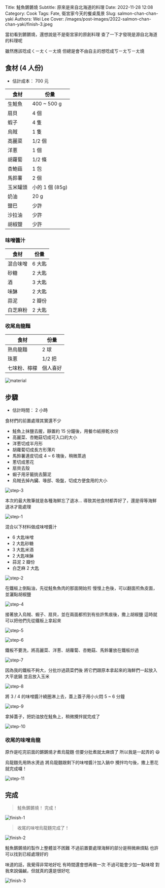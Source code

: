 Title: 鮭魚鏘鏘燒
Subtitle: 原來是來自北海道的料理
Date: 2022-11-28 12:08
Category: Cook
Tags: Fate, 衛宮家今天的餐桌風景
Slug: salmon-chan-chan-yaki
Authors: Wei Lee
Cover: /images/post-images/2022-salmon-chan-chan-yaki/finish-3.jpeg

當初看到鏘鏘燒，還想說是不是衛宮家的原創料理
查了一下才發現是源自北海道的料理呢

<!--more-->

雖然應該唸成ㄑㄧㄤㄑㄧㄤ燒
但總是會不由自主的想唸成ㄎㄧㄤㄎㄧㄤ燒

## 食材 (4 人份)
* 估計成本： 700 元

| 食材 | 份量 |
|---|---|
| 生鮭魚 | 400 ~ 500 g |
| 扇貝 | 4 個 |
| 蝦子 | 4 隻 |
| 烏賊 | 1 隻 |
| 高麗菜 | 1/2 個 |
| 洋蔥 | 1 個 |
| 胡蘿蔔 | 1/2 條 |
| 杏鮑菇 | 1 包 |
| 馬鈴薯 | 2 個 |
| 玉米罐頭 | 小的 1 個 (85g) |
| 奶油 | 20 g |
| 鹽巴 | 少許 |
| 沙拉油 | 少許 |
| 胡椒鹽 | 少許 |


### 味噌醬汁

| 食材 | 份量 |
|---|---|
| 混合味噌 | 6 大匙 |
| 砂糖 | 2 大匙 |
| 酒 | 3 大匙 |
| 味醂 | 2 大匙 |
| 蒜泥 | 2 瓣份 |
| 白芝麻粉 | 2 大匙 |

### 收尾烏龍麵

| 食材 | 份量 |
|---|---|
| 熟烏龍麵 | 2 球 |
| 珠蔥 | 1/2 把 |
| 七味粉、檸檬 | 個人喜好 |

![material](/images/post-images/2022-salmon-chan-chan-yaki/material.jpeg)

## 步驟
* 估計時間： 2 小時

食材們的前置處理其實還不少

* 鮭魚上抹鹽去腥，靜置約 15 分鐘後，用餐巾紙擦乾水份
* 高麗菜、杏鮑菇切成可入口的大小
* 洋蔥切成半月形
* 胡蘿蔔切成長方形薄片
* 馬鈴薯連皮切成 4 ~ 6 塊後，稍微蒸過
* 蔥切成蔥花
* 扇貝去殼
* 蝦子用牙籤挑去腸泥
* 烏賊去掉內臟、喙部、吸盤，切成方便食用的大小

![step-3](/images/post-images/2022-salmon-chan-chan-yaki/step-3.jpeg)

本次的最大敗筆就是各種海鮮忘了退冰...
導致其他食材都弄好了，還是得等海鮮退冰才能處理

![step-1](/images/post-images/2022-salmon-chan-chan-yaki/step-1.jpeg)

混合以下材料做成味噌醬汁

* 6 大匙味噌
* 2 大匙砂糖
* 3 大匙米酒
* 2 大匙味醂
* 蒜泥 2 瓣份
* 白芝麻 2 大匙

![step-2](/images/post-images/2022-salmon-chan-chan-yaki/step-2.jpeg)


在鐵板上倒點油，先從鮭魚魚肉的那面開始煎
慢慢上色後，可以翻面煎魚皮面，並灑點胡椒鹽

![step-4](/images/post-images/2022-salmon-chan-chan-yaki/step-4.jpeg)

接著放入烏賊、蝦子、扇貝，並在兩面都煎到有些許焦痕後，撒上胡椒鹽
這時就可以把他們先從鐵板上拿起來

![step-5](/images/post-images/2022-salmon-chan-chan-yaki/step-5.jpeg)

![step-6](/images/post-images/2022-salmon-chan-chan-yaki/step-6.jpeg)

鐵板不要洗，將高麗菜、洋蔥、胡蘿蔔、杏鮑菇、馬鈴薯放在鐵板炒過

![step-7](/images/post-images/2022-salmon-chan-chan-yaki/step-7.jpeg)

因為我的鐵板不夠大，分批炒過蔬菜們後
將它們跟原本拿起來的海鮮們一起放入大平底鍋
並且放入玉米

![step-8](/images/post-images/2022-salmon-chan-chan-yaki/step-8.jpeg)


將 3 / 4 的味噌醬汁繞圈淋上去，蓋上蓋子用小火悶 5 ~ 6 分鐘

![step-9](/images/post-images/2022-salmon-chan-chan-yaki/step-9.jpeg)

拿掉蓋子，把奶油放在鮭魚上，稍微攪拌就完成了

![step-10](/images/post-images/2022-salmon-chan-chan-yaki/step-10.jpeg)

### 收尾的味噌烏龍

原作是吃完前面的鏘鏘燒才煮烏龍麵
但要分批煮就太麻煩了
所以我是一起弄的 😆

烏龍麵先用熱水燙過
將烏龍麵跟剩下的味噌醬汁加入鍋中
攪拌均勻後，撒上蔥花就完成囉！

![step-11](/images/post-images/2022-salmon-chan-chan-yaki/step-11.jpeg)

## 完成


> 鮭魚鏘鏘燒！
> 完成！

![finish-1](/images/post-images/2022-salmon-chan-chan-yaki/finish-1.jpeg)

> 收尾的味噌烏龍麵完成了！

![finish-2](/images/post-images/2022-salmon-chan-chan-yaki/finish-2.jpeg)


鮭魚鏘鏘燒的製作上整體並不困難
不過前置要處理海鮮的部分是稍微麻煩點
也許可以找到已經處理好的

味道的話，我覺得非常地好吃
有時間還會想再做一次
不過可能會少加一點味增
對我來說偏鹹，但就真的還是很好吃

![finish-3](/images/post-images/2022-salmon-chan-chan-yaki/finish-3.jpeg)
